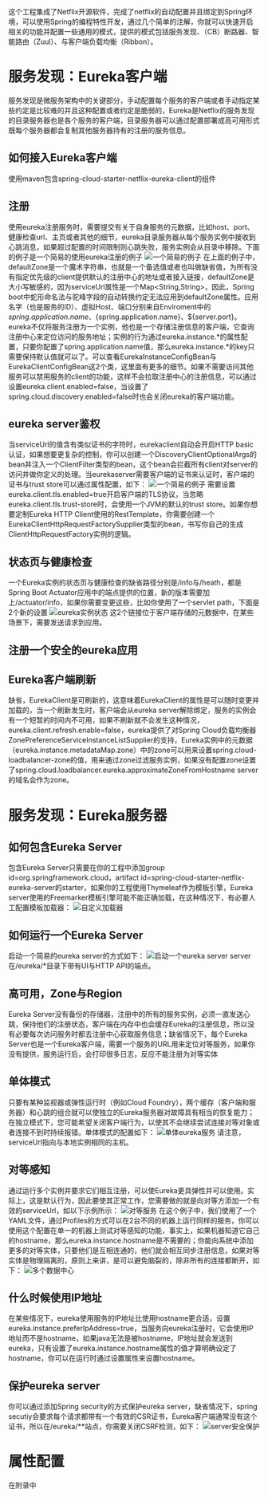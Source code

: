 这个工程集成了Netflix开源软件，完成了netflix的自动配置并且绑定到Spring环境，可以使用Spring的编程特性开发，通过几个简单的注解，你就可以快速开启相关的功能并配置一些通用的模式，提供的模式包括服务发现、（CB）断路器、智能路由（Zuul）、与客户端负载均衡（Ribbon）。
# 服务发现：Eureka客户端
服务发现是微服务架构中的关键部分，手动配置每个服务的客户端或者手动指定某些约定是比较难的并且这种配置或者约定是脆弱的，Eureka是Netflix的服务发现的目录服务器也是各个服务的客户端，目录服务器可以通过配置部署成高可用形式既每个服务器都会复制其他服务器持有的注册的服务信息。
## 如何接入Eureka客户端
使用maven包含spring-cloud-starter-netflix-eureka-client的组件
## 注册
使用eureka注册服务时，需要提交有关于自身服务的元数据，比如host、port、健康检查url、主页或者其他的细节，eureka目录服务器从每个服务实例中接收到心跳消息，如果超过配置的时间限制则心跳失败，服务实例会从目录中移除。下面的例子是一个简易的使用eureka注册的例子
![一个简易的例子](spring-cloud-netflix/minimal-eureka-client.png)
在上面的例子中，defaultZone是一个魔术字符串，也就是一个备选值或者也叫做缺省值，为所有没有指定优先级的client提供默认的注册中心的地址或者接入链接，defaultZone是大小写敏感的，因为serviceUrl属性是一个Map<String,String>，因此，Spring boot中蛇形命名法与驼峰字段的自动转换约定无法应用到defaultZone属性。应用名字（也是服务的ID）、虚拟Host、端口分别来自Enviroment中的${spring.application.name}、${spring.application.name}、${server.port}。eureka不仅将服务注册为一个实例，他也是一个存储注册信息的客户端，它查询注册中心来定位访问的服务地址；实例的行为通过eureka.instance.*的属性配置，只要你配置了spring.application.name值，那么eureka.instance.*的key只需要保持默认值就可以了。可以查看EurekaInstanceConfigBean与EurekaClientConfigBean这2个类，这里面有更多的细节。如果不需要访问其他服务可以禁用服务的client的功能，这样不会拉取注册中心的注册信息，可以通过设置eureka.client.enabled=false，当设置了spring.cloud.discovery.enabled=false时也会关闭eureka的客户端功能。
## eureka server鉴权
当serviceUrl的值含有类似证书的字符时，eurekaclient自动会开启HTTP basic认证，如果想要更复杂的控制，你可以创建一个DiscoveryClientOptionalArgs的bean并注入一个ClientFilter类型的bean，这个bean会拦截所有client对server的访问并做你定义的处理。当eurekaserver需要客户端的证书来认证时，客户端的证书与trust store可以通过属性配置，如下：
![一个简易的例子](spring-cloud-netflix/eureka-server-authentication.png)
需要设置eureka.client.tls.enabled=true开启客户端的TLS协议，当忽略eureka.client.tls.trust-store时，会使用一个JVM的默认的trust store。如果你想要定制Eureka HTTP Client使用的RestTemplate，你需要创建一个EurekaClientHttpRequestFactorySupplier类型的bean，书写你自己的生成ClientHttpRequestFactory实例的逻辑。
## 状态页与健康检查
一个Eureka实例的状态页与健康检查的缺省路径分别是/info与/heath，都是Spring Boot Actuator应用中的端点提供的位置，新的版本需要加上/actuator/info，如果你需要变更这些，比如你使用了一个servlet path，下面是2个新的设置
![eureka实例状态](spring-cloud-netflix/eureka-instance-status.png)
这2个链接位于客户端存储的元数据中，在某些场景下，需要发送请求到应用。
## 注册一个安全的eureka应用
## Eureka客户端刷新
缺省，EurekaClient是可刷新的，这意味着EurekaClient的属性是可以随时变更并加载的，当一个刷新发生时，客户端会从eureka server解除绑定，服务的实例会有一个短暂的时间内不可用，如果不刷新就不会发生这种情况，eureka.client.refresh.enable=false，eureka提供了对Spring Cloud负载均衡器ZonePreferenceServiceInstanceListSupplier的支持，Eureka实例中的元数据（eureka.instance.metadataMap.zone）中的zone可以用来设置spring.cloud-loadbalancer-zone的值，用来通过zone过滤服务实例，如果没有配置zone设置了spring.cloud.loadbalancer.eureka.approximateZoneFromHostname server的域名会作为zone。
# 服务发现：Eureka服务器
## 如何包含Eureka Server
包含Eureka Server只需要在你的工程中添加group id=org.springframework.cloud，artifact id=spring-cloud-starter-netflix-eureka-server的starter，如果你的工程使用Thymeleaf作为模板引擎，Eureka server使用的Freemarker模板引擎可能不能正确加载，在这种情况下，有必要人工配置模板加载器：
![自定义加载器](spring-cloud-netflix/eureka-server-base.png)
## 如何运行一个Eureka Server
启动一个简易的eureka server的方式如下：
![启动一个eureka server](spring-cloud-netflix/start-eureka-server.png)
server在/eureka/*目录下带有UI与HTTP API的端点。
## 高可用，Zone与Region
Eureka Server没有备份的存储器，注册中的所有的服务实例，必须一直发送心跳，保持他们的注册状态，客户端在内存中也会缓存Eureka的注册信息，所以没有必要每次访问服务时都去注册中心获取服务信息；缺省情况下，每个Eureka Server也是一个Eureka客户端，需要一个服务的URL用来定位对等服务，如果你没有提供，服务运行后，会打印很多日志，反应不能注册为对等实体
## 单体模式
只要有某种监视器或弹性运行时（例如Cloud Foundry），两个缓存（客户端和服务器）和心跳的组合就可以使独立的Eureka服务器对故障具有相当的恢复能力；在独立模式下，您可能希望关闭客户端行为，以使其不会继续尝试连接对等对象或者连接不到时持续报错。单体模式的配置如下：
![单体eureka服务](spring-cloud-netflix/standalone-eureka-server.png)
请注意，serviceUrl指向与本地实例相同的主机。
## 对等感知
通过运行多个实例并要求它们相互注册，可以使Eureka更具弹性并可以使用。实际上，这是默认行为，因此要使其正常工作，您需要做的就是向对等方添加一个有效的serviceUrl，如以下示例所示：
![对等服务](spring-cloud-netflix/eureka-peer.png)
在这个例子中，我们使用了一个YAML文件，通过Profiles的方式可以在2台不同的机器上运行同样的服务，你可以使用这个配置在单一的机器上测试对等感知的功能，事实上，如果机器知道它自己的hostname，那么eureka.instance.hostname是不需要的；你能向系统中添加更多的对等实体，只要他们是互相连通的，他们就会相互同步注册信息，如果对等实体是物理隔离的，原则上来讲，是可以避免脑裂的，除非所有的连接都断开，如下：
![多个数据中心](spring-cloud-netflix/multi-network-eureka.png)
## 什么时候使用IP地址
在某些情况下，eureka使用服务的IP地址比使用hostname更合适，设置eureka.instance.preferIpAddress=true，当服务向eureka注册时，它会使用IP地址而不是hostname，如果java无法是被hostname，IP地址就会发送到eureka，只有设置了eureka.instance.hostname属性的值才算明确设定了hostname，你可以在运行时通过设置属性来设置hostname。
## 保护eureka server
你可以通过添加Spring security的方式保护eureka server，缺省情况下，spring secutiy会要求每个请求都带有一个有效的CSR证书，Eureka客户端通常没有这个证书，所以在/eureka/**站点，你需要关闭CSRF检测，如下：
![server安全保护](spring-cloud-netflix/secure-eureka-server.png)
# 属性配置
在附录中